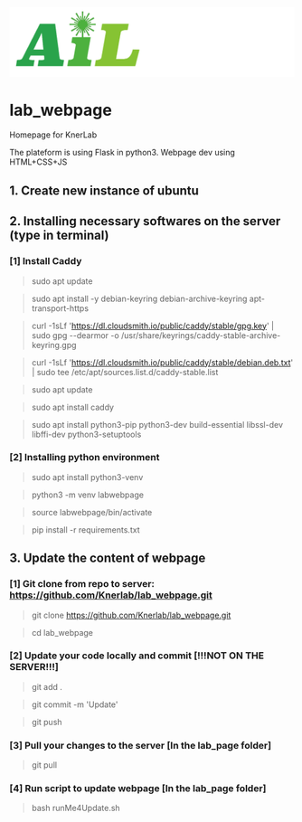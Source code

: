 ![plot](staticFiles/assets/AIL_logo.png)
# lab_webpage
Homepage for KnerLab

The plateform is using Flask in python3.
Webpage dev using HTML+CSS+JS

## 1. Create new instance of ubuntu
## 2. Installing necessary softwares on the server (type in terminal)
### [1] Install Caddy
> sudo apt update

> sudo apt install -y debian-keyring debian-archive-keyring apt-transport-https

> curl -1sLf 'https://dl.cloudsmith.io/public/caddy/stable/gpg.key' | sudo gpg --dearmor -o /usr/share/keyrings/caddy-stable-archive-keyring.gpg

> curl -1sLf 'https://dl.cloudsmith.io/public/caddy/stable/debian.deb.txt' | sudo tee /etc/apt/sources.list.d/caddy-stable.list

> sudo apt update

> sudo apt install caddy

> sudo apt install python3-pip python3-dev build-essential libssl-dev libffi-dev python3-setuptools

### [2] Installing python environment
> sudo apt install python3-venv

> python3 -m venv labwebpage

> source labwebpage/bin/activate

> pip install -r requirements.txt

## 3. Update the content of webpage
### [1] Git clone from repo to server: https://github.com/Knerlab/lab_webpage.git

> git clone https://github.com/Knerlab/lab_webpage.git

> cd lab_webpage

### [2] Update your code locally and commit [!!!NOT ON THE SERVER!!!]

> git add .

> git commit -m 'Update'

> git push

### [3] Pull your changes to the server [In the lab_page folder]

> git pull

### [4] Run script to update webpage [In the lab_page folder]

> bash runMe4Update.sh
